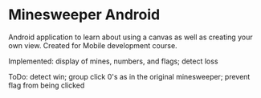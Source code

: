 Minesweeper Android
===================

Android application to learn about using a canvas as well as creating your own view. Created for Mobile development course.

Implemented: display of mines, numbers, and flags; detect loss

ToDo: detect win; group click 0's as in the original minesweeper; prevent flag from being clicked

